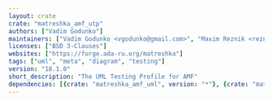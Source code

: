 ```yaml
---
layout: crate
crate: "matreshka_amf_utp"
authors: ["Vadim Godunko"]
maintainers: ["Vadim Godunko <vgodunko@gmail.com>", "Maxim Reznik <reznikmm@gmail.com>"]
licenses: ["BSD 3-Clauses"]
websites: ["https://forge.ada-ru.org/matreshka"]
tags: ["uml", "meta", "diagram", "testing"]
version: "18.1.0"
short_description: "The UML Testing Profile for AMF"
dependencies: [{crate: "matreshka_amf_uml", version: "*"}, {crate: "matreshka_league", version: "*"}]
---
```



